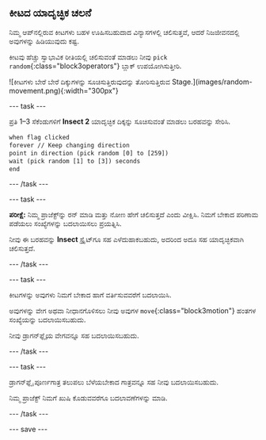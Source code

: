 ## ಕೀಟದ ಯಾದೃಚ್ಛಿಕ ಚಲನೆ

<div style="display: flex; flex-wrap: wrap">
<div style="flex-basis: 200px; flex-grow: 1; margin-right: 15px;">
ನಿಮ್ಮ ಆಪ್‌ನಲ್ಲಿರುವ ಕೀಟಗಳು ಬಹಳ ಊಹಿಸಬಹುದಾದ ವಿನ್ಯಾಸಗಳಲ್ಲಿ ಚಲಿಸುತ್ತವೆ, ಆದರೆ ನಿಜಜೀವನದಲ್ಲಿ ಅವುಗಳನ್ನು ಹಿಡಿಯುವುದು ಕಷ್ಟ. 

ಕೀಟವು ಹೆಚ್ಚು ಸ್ವಾಭಾವಿಕ ರೀತಿಯಲ್ಲಿ ಚಲಿಸುವಂತೆ ಮಾಡಲು ನೀವು `pick random`{:class="block3operators"} ಬ್ಲಾಕ್‌ ಉಪಯೋಗಿಸುತ್ತೀರಿ.
</div>
<div>
![ಕೀಟಗಳು ಬೇರೆ ಬೇರೆ ದಿಕ್ಕುಗಳನ್ನು ಸೂಚಿಸುತ್ತಿರುವುದನ್ನು ತೋರಿಸುತ್ತಿರುವ Stage.](images/random-movement.png){:width="300px"}
</div>
</div>

--- task ---

ಪ್ರತಿ 1–3 ಸೆಕೆಂಡುಗಳಿಗೆ **Insect 2** ಯಾದೃಚ್ಛಿಕ ದಿಕ್ಕನ್ನು ಸೂಚಿಸುವಂತೆ ಮಾಡಲು ಬರಹವನ್ನು ಸೇರಿಸಿ.

```blocks3
when flag clicked
forever // Keep changing direction
point in direction (pick random [0] to [259])
wait (pick random [1] to [3]) seconds
end
```

--- /task ---

--- task ---

**ಪರೀಕ್ಷೆ:** ನಿಮ್ಮ ಪ್ರಾಜೆಕ್ಟ್‌ನ್ನು ರನ್‌ ಮಾಡಿ ಮತ್ತು ನೋಣ ಹೇಗೆ ಚಲಿಸುತ್ತದೆ ಎಂದು ವೀಕ್ಷಿಸಿ. ನಿಮಗೆ ಬೇಕಾದ ಪರಿಣಾಮ ಪಡೆಯಲು ಸಂಖ್ಯೆಗಳನ್ನು ಬದಲಾಯಿಸಲು ಪ್ರಯತ್ನಿಸಿ.

ನೀವು ಈ ಬರಹವನ್ನು **Insect** ಸ್ಪ್ರೈಟ್‌ಗೂ ಸಹ ಎಳೆದುಹಾಕಬಹುದು, ಅದರಿಂದ ಅದೂ ಸಹ ಯಾದೃಚ್ಛಿಕವಾಗಿ ಚಲಿಸುತ್ತದೆ.

--- /task ---

--- task ---

ಕೀಟಗಳನ್ನು ಅವುಗಳು ನಿಮಗೆ ಬೇಕಾದ ಹಾಗೆ ವರ್ತಿಸುವವರೆಗೆ ಬದಲಾಯಿಸಿ.

ಅವುಗಳನ್ನು ವೇಗ ಅಥವಾ ನೀಧಾನಗೊಳಿಸಲು ನೀವು ಅವುಗಳ `move`{:class="block3motion"} ಹಂತಗಳ ಸಂಖ್ಯೆಯನ್ನು ಬದಲಾಯಿಸಬಹುದು.

ನೀವು ಡ್ರಾಗನ್‌ಫ್ಲೈಯ ವೇಗವನ್ನೂ ಸಹ ಬದಲಾಯಿಸಬಹುದು.

--- /task ---

--- task ---

ಡ್ರಾಗನ್‌ಫ್ಲೈ ಪೂರ್ಣಗಾತ್ರ ತಲುಪಲು ಬೆಳೆಯಬೇಕಾದ ಗಾತ್ರವನ್ನೂ ಸಹ ನೀವು ಬದಲಾಯಿಸಬಹುದು.

ನಿಮ್ಮ ಪ್ರಾಜೆಕ್ಟ್‌ ನಿಮಗೆ ಖುಷಿ ಕೊಡುವವರೆಗೂ ಬದಲಾವಣೆಗಳನ್ನು ಮಾಡಿ.

--- /task ---

--- save ---
